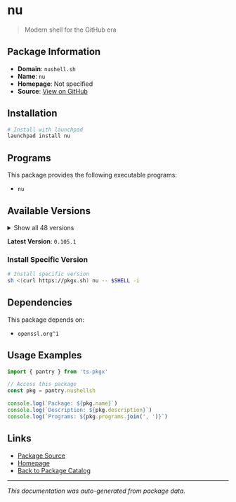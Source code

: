# nu

> Modern shell for the GitHub era

## Package Information

- **Domain**: `nushell.sh`
- **Name**: `nu`
- **Homepage**: Not specified
- **Source**: [View on GitHub](https://github.com/pkgxdev/pantry/tree/main/projects/nushell.sh/package.yml)

## Installation

```bash
# Install with launchpad
launchpad install nu
```

## Programs

This package provides the following executable programs:

- `nu`

## Available Versions

<details>
<summary>Show all 48 versions</summary>

- `0.105.1`, `0.105.0`, `0.104.1`, `0.104.0`, `0.103.0`
- `0.102.0`, `0.101.0`, `0.100.0`, `0.99.1`, `0.99.0`
- `0.98.0`, `0.97.1`, `0.97.0`, `0.96.1`, `0.96.0`
- `0.95.0`, `0.94.2`, `0.94.1`, `0.94.0`, `0.93.0`
- `0.92.2`, `0.92.1`, `0.92.0`, `0.91.0`, `0.90.1`
- `0.90.0`, `0.89.0`, `0.88.1`, `0.88.0`, `0.87.1`
- `0.87.0`, `0.86.0`, `0.85.0`, `0.84.0`, `0.83.1`
- `0.83.0`, `0.82.0`, `0.81.0`, `0.80.0`, `0.79.0`
- `0.78.0`, `0.77.1`, `0.77.0`, `0.76.0`, `0.75.0`
- `0.74.0`, `0.73.0`, `0.72.1`

</details>

**Latest Version**: `0.105.1`

### Install Specific Version

```bash
# Install specific version
sh <(curl https://pkgx.sh) nu -- $SHELL -i
```

## Dependencies

This package depends on:

- `openssl.org^1`

## Usage Examples

```typescript
import { pantry } from 'ts-pkgx'

// Access this package
const pkg = pantry.nushellsh

console.log(`Package: ${pkg.name}`)
console.log(`Description: ${pkg.description}`)
console.log(`Programs: ${pkg.programs.join(', ')}`)
```

## Links

- [Package Source](https://github.com/pkgxdev/pantry/tree/main/projects/nushell.sh/package.yml)
- [Homepage](#)
- [Back to Package Catalog](../../package-catalog.md)

---

*This documentation was auto-generated from package data.*

